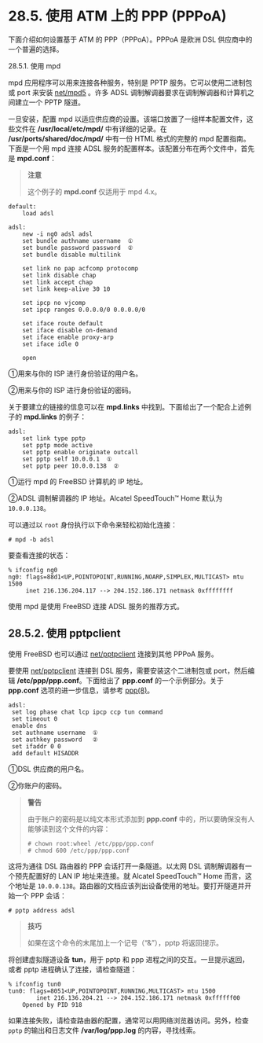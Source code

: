 # 28.5. 使用 ATM 上的 PPP (PPPoA)

下面介绍如何设置基于 ATM 的 PPP（PPPoA）。PPPoA 是欧洲 DSL 供应商中的一个普遍的选择。

28.5.1. 使用 mpd

mpd 应用程序可以用来连接各种服务，特别是 PPTP 服务。它可以使用二进制包或 port 来安装 [net/mpd5](https://cgit.freebsd.org/ports/tree/net/mpd5/pkg-descr) 。许多 ADSL 调制解调器要求在调制解调器和计算机之间建立一个 PPTP 隧道。

一旦安装，配置 mpd 以适应供应商的设置。该端口放置了一组样本配置文件，这些文件在 **/usr/local/etc/mpd/** 中有详细的记录。在 **/usr/ports/shared/doc/mpd/** 中有一份 HTML 格式的完整的 mpd 配置指南。下面是一个用 mpd 连接 ADSL 服务的配置样本。该配置分布在两个文件中，首先是 **mpd.conf**：

>**注意**
>
>这个例子的 **mpd.conf** 仅适用于 mpd 4.x。

```
default:
    load adsl

adsl:
    new -i ng0 adsl adsl
    set bundle authname username  ①
    set bundle password password  ②
    set bundle disable multilink

    set link no pap acfcomp protocomp
    set link disable chap
    set link accept chap
    set link keep-alive 30 10

    set ipcp no vjcomp
    set ipcp ranges 0.0.0.0/0 0.0.0.0/0

    set iface route default
    set iface disable on-demand
    set iface enable proxy-arp
    set iface idle 0

    open
```
①用来与你的 ISP 进行身份验证的用户名。

②用来与你的 ISP 进行身份验证的密码。

关于要建立的链接的信息可以在 **mpd.links** 中找到。下面给出了一个配合上述例子的 **mpd.links** 的例子：

```
adsl:
    set link type pptp
    set pptp mode active
    set pptp enable originate outcall
    set pptp self 10.0.0.1  ①
    set pptp peer 10.0.0.138  ② 
```

①运行 mpd 的 FreeBSD 计算机的 IP 地址。

②ADSL 调制解调器的 IP 地址。Alcatel SpeedTouch™ Home 默认为 `10.0.0.138`。

可以通过以 `root` 身份执行以下命令来轻松初始化连接：

```
# mpd -b adsl
```

要查看连接的状态：

```
% ifconfig ng0
ng0: flags=88d1<UP,POINTOPOINT,RUNNING,NOARP,SIMPLEX,MULTICAST> mtu 1500
     inet 216.136.204.117 --> 204.152.186.171 netmask 0xffffffff
```

使用 mpd 是使用 FreeBSD 连接 ADSL 服务的推荐方式。

## 28.5.2. 使用 pptpclient

使用 FreeBSD 也可以通过 [net/pptpclient](https://cgit.freebsd.org/ports/tree/net/pptpclient/pkg-descr) 连接到其他 PPPoA 服务。

要使用 [net/pptpclient](https://cgit.freebsd.org/ports/tree/net/pptpclient/pkg-descr) 连接到 DSL 服务，需要安装这个二进制包或 port，然后编辑 **/etc/ppp/ppp.conf**。下面给出了 **ppp.conf** 的一个示例部分。关于 **ppp.conf** 选项的进一步信息，请参考 [ppp(8)](https://www.freebsd.org/cgi/man.cgi?query=ppp&sektion=8&format=html)。

```
adsl:
 set log phase chat lcp ipcp ccp tun command
 set timeout 0
 enable dns
 set authname username  ①
 set authkey password   ②
 set ifaddr 0 0
 add default HISADDR
```
①DSL 供应商的用户名。

②你账户的密码。

>**警告**
>
>由于账户的密码是以纯文本形式添加到 **ppp.conf** 中的，所以要确保没有人能够读到这个文件的内容：
>
>```
># chown root:wheel /etc/ppp/ppp.conf
># chmod 600 /etc/ppp/ppp.conf
>```

这将为通往 DSL 路由器的 PPP 会话打开一条隧道。以太网 DSL 调制解调器有一个预先配置好的 LAN IP 地址来连接。就 Alcatel SpeedTouch™ Home 而言，这个地址是 `10.0.0.138`。路由器的文档应该列出设备使用的地址。要打开隧道并开始一个 PPP 会话：

```
# pptp address adsl
```

>**技巧**
>
>如果在这个命令的末尾加上一个记号（“&”），pptp 将返回提示。

将创建虚拟隧道设备 **tun**，用于 pptp 和 ppp 进程之间的交互。一旦提示返回，或者 pptp 进程确认了连接，请检查隧道：

```
% ifconfig tun0
tun0: flags=8051<UP,POINTOPOINT,RUNNING,MULTICAST> mtu 1500
        inet 216.136.204.21 --> 204.152.186.171 netmask 0xffffff00
	Opened by PID 918
```

如果连接失败，请检查路由器的配置，通常可以用网络浏览器访问。另外，检查 `pptp` 的输出和日志文件 **/var/log/ppp.log** 的内容，寻找线索。
